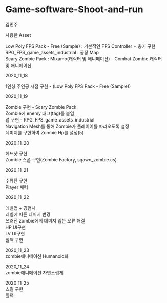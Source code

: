 # Game-software-Shoot-and-run


김민주
  
사용한 Asset

Low Poly FPS Pack - Free (Sample) : 기본적인 FPS Controller + 총기 구현  
RPG_FPS_game_assets_industrial : 공장 Map  
Scary Zombie Pack : Mixamo(캐릭터 및 애니메이션) - Combat Zombie 캐릭터 및 애니메이션
  
  

2020_11_18

1인칭 주인공 시점 구현 - (Low Poly FPS Pack - Free (Sample))
  
  

2020_11_19

Zombie 구현 - Scary Zombie Pack  
Zombie에 enemy 태그(tag)를 붙임  
맵 구현 - RPG_FPS_game_assets_industrial  
Navigation Mesh를 통해 Zombie가 플레이어를 따라오도록 설정  
데미지를 구현하여 Zombie Hp를 설정(5)
  

2020_11_20  
  
헤드샷 구현   
Zombie 스폰 구현(Zombie Factory, sqawn_zombie.cs)  

2020_11_21  

수류탄 구현  
Player 체력 

2020_11_22  
  
레벨업 + 경험치  
레벨에 따른 데미지 변경  
쓰러진 zombie에게 데미지 입는 오류 해결  
HP UI구현  
LV UI구현  
힐팩 구현

2020_11_23  
zombie애니메이션 Humanoid화

2020_11_24  
zombie애니메이션 자연스럽게 

2020_11_25  
스킬 구현  
힐팩 
